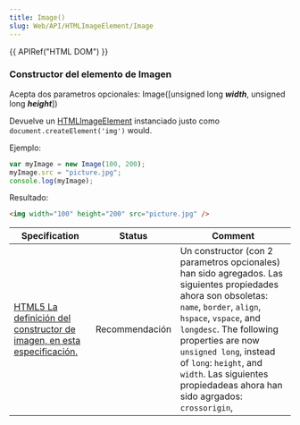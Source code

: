 ```yaml
---
title: Image()
slug: Web/API/HTMLImageElement/Image
---
```


{{ APIRef("HTML DOM") }}

### Constructor del elemento de Imagen

Acepta dos parametros opcionales: Image(\[unsigned long _**width**_, unsigned long _**height**_])

Devuelve un [HTMLImageElement](/es/docs/Web/API/HTMLImageElement) instanciado justo como `document.createElement('img')` would.

Ejemplo:

```js
var myImage = new Image(100, 200);
myImage.src = "picture.jpg";
console.log(myImage);
```

Resultado:

```html
<img width="100" height="200" src="picture.jpg" />
```

| Specification                                                                                                                          | Status         | Comment                                                                                                                                                                                                                                                                                                                                         |
| -------------------------------------------------------------------------------------------------------------------------------------- | -------------- | ----------------------------------------------------------------------------------------------------------------------------------------------------------------------------------------------------------------------------------------------------------------------------------------------------------------------------------------------- |
| [HTML5 La definición del constructor de imagen, en esta especificación.](https://www.w3.org/TR/html5/embedded-content-0.html#dom-image) | Recommendación | Un constructor (con 2 parametros opcionales) han sido agregados. Las siguientes propiedades ahora son obsoletas: `name`, `border`, `align`, `hspace`, `vspace`, and `longdesc`. The following properties are now `unsigned long`, instead of `long`: `height`, and `width`. Las siguientes propiedadeas ahora han sido agrgados: `crossorigin`, |

